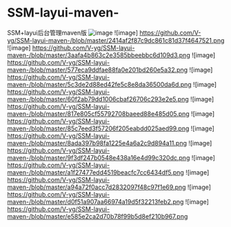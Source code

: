 # SSM-layui-maven-
SSM+layui后台管理maven版
 ![image](https://github.com/V-yg/SSM-layui-maven-/blob/master/0433c7bc68d688f31e54f99bedf78e5.png)
 ![image] https://github.com/V-yg/SSM-layui-maven-/blob/master/2414af2f87c9dc861c81d37f4647521.png
 ![image] https://github.com/V-yg/SSM-layui-maven-/blob/master/3aafa4b863c2e3585bbeebbc6d109d3.png
 ![image] https://github.com/V-yg/SSM-layui-maven-/blob/master/577eca9ddfae88fa0e201bd260e5a32.png
 ![image] https://github.com/V-yg/SSM-layui-maven-/blob/master/5c3de2d88ed42fe5c8e8da36500da6d.png
 ![image] https://github.com/V-yg/SSM-layui-maven-/blob/master/60f2ab79dd1006cbaf26706c293e2e5.png
 ![image] https://github.com/V-yg/SSM-layui-maven-/blob/master/817e805cf55792708baeed88e485d05.png
 ![image] https://github.com/V-yg/SSM-layui-maven-/blob/master/85c7eed3f57206f205eabdd025aed99.png
 ![image] https://github.com/V-yg/SSM-layui-maven-/blob/master/8ada397b98fa1225e4a6a2c9d894a11.png
 ![image] https://github.com/V-yg/SSM-layui-maven-/blob/master/9f3df247b0548e438a16e4d99c320dc.png
 ![image] https://github.com/V-yg/SSM-layui-maven-/blob/master/a1f27477edd4519beacfc7cc6434df5.png
 ![image] https://github.com/V-yg/SSM-layui-maven-/blob/master/a94a72f0acc7d2832097f48c97f1e69.png
 ![image] https://github.com/V-yg/SSM-layui-maven-/blob/master/d0f51a907aa66974a19d5f32213feb2.png
 ![image] https://github.com/V-yg/SSM-layui-maven-/blob/master/e585e2ca2d70b78f99b5d8ef210b967.png
